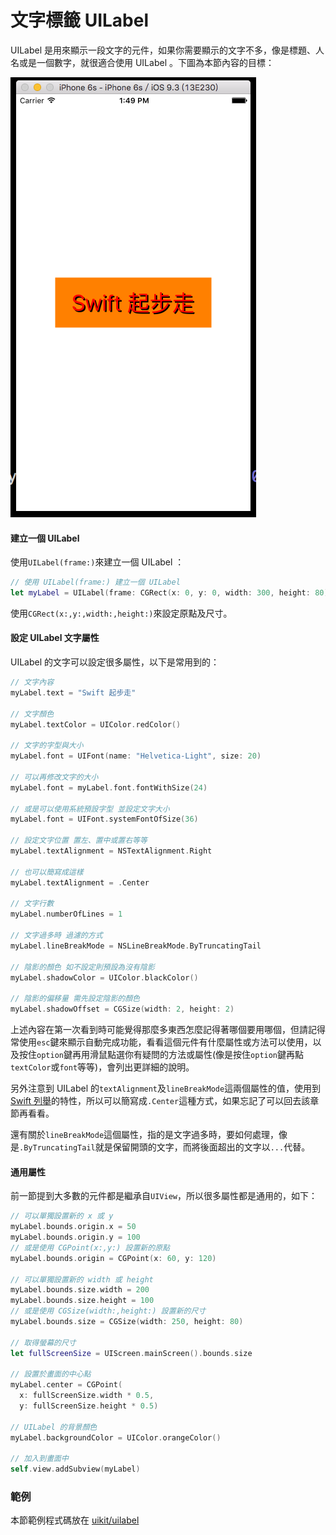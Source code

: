 # 文字標籤 UILabel

UILabel 是用來顯示一段文字的元件，如果你需要顯示的文字不多，像是標題、人名或是一個數字，就很適合使用 UILabel 。下圖為本節內容的目標：

![uilabel01](../images/uikit/uilabel/uilabel01.png)

#### 建立一個 UILabel

使用`UILabel(frame:)`來建立一個 UILabel ：

```swift
// 使用 UILabel(frame:) 建立一個 UILabel
let myLabel = UILabel(frame: CGRect(x: 0, y: 0, width: 300, height: 80))

```

使用`CGRect(x:,y:,width:,height:)`來設定原點及尺寸。

#### 設定 UILabel 文字屬性

UILabel 的文字可以設定很多屬性，以下是常用到的：

```swift
// 文字內容
myLabel.text = "Swift 起步走"

// 文字顏色
myLabel.textColor = UIColor.redColor()

// 文字的字型與大小
myLabel.font = UIFont(name: "Helvetica-Light", size: 20)

// 可以再修改文字的大小
myLabel.font = myLabel.font.fontWithSize(24)

// 或是可以使用系統預設字型 並設定文字大小
myLabel.font = UIFont.systemFontOfSize(36)

// 設定文字位置 置左、置中或置右等等
myLabel.textAlignment = NSTextAlignment.Right

// 也可以簡寫成這樣
myLabel.textAlignment = .Center

// 文字行數
myLabel.numberOfLines = 1

// 文字過多時 過濾的方式
myLabel.lineBreakMode = NSLineBreakMode.ByTruncatingTail

// 陰影的顏色 如不設定則預設為沒有陰影
myLabel.shadowColor = UIColor.blackColor()

// 陰影的偏移量 需先設定陰影的顏色
myLabel.shadowOffset = CGSize(width: 2, height: 2)

```

上述內容在第一次看到時可能覺得那麼多東西怎麼記得著哪個要用哪個，但請記得常使用`esc`鍵來顯示自動完成功能，看看這個元件有什麼屬性或方法可以使用，以及按住`option`鍵再用滑鼠點選你有疑問的方法或屬性(像是按住`option`鍵再點`textColor`或`font`等等)，會列出更詳細的說明。

另外注意到 UILabel 的`textAlignment`及`lineBreakMode`這兩個屬性的值，使用到 [Swift 列舉](../ch2/enumerations.md)的特性，所以可以簡寫成`.Center`這種方式，如果忘記了可以回去該章節再看看。

還有關於`lineBreakMode`這個屬性，指的是文字過多時，要如何處理，像是`.ByTruncatingTail`就是保留開頭的文字，而將後面超出的文字以`...`代替。

#### 通用屬性

前一節提到大多數的元件都是繼承自`UIView`，所以很多屬性都是通用的，如下：

```swift
// 可以單獨設置新的 x 或 y
myLabel.bounds.origin.x = 50
myLabel.bounds.origin.y = 100
// 或是使用 CGPoint(x:,y:) 設置新的原點
myLabel.bounds.origin = CGPoint(x: 60, y: 120)

// 可以單獨設置新的 width 或 height
myLabel.bounds.size.width = 200
myLabel.bounds.size.height = 100
// 或是使用 CGSize(width:,height:) 設置新的尺寸
myLabel.bounds.size = CGSize(width: 250, height: 80)

// 取得螢幕的尺寸
let fullScreenSize = UIScreen.mainScreen().bounds.size

// 設置於畫面的中心點
myLabel.center = CGPoint(
  x: fullScreenSize.width * 0.5,
  y: fullScreenSize.height * 0.5)

// UILabel 的背景顏色
myLabel.backgroundColor = UIColor.orangeColor()

// 加入到畫面中
self.view.addSubview(myLabel)

```


### 範例

本節範例程式碼放在 [uikit/uilabel](https://github.com/itisjoe/swiftgo_files/tree/master/uikit/uilabel)


